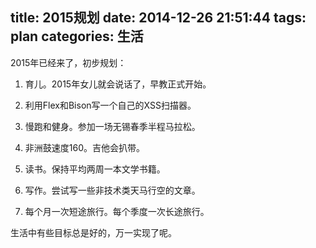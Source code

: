 title: 2015规划
date: 2014-12-26 21:51:44
tags: plan
categories: 生活
---

2015年已经来了，初步规划：

1. 育儿。2015年女儿就会说话了，早教正式开始。

2. 利用Flex和Bison写一个自己的XSS扫描器。

3. 慢跑和健身。参加一场无锡春季半程马拉松。

4. 非洲鼓速度160。吉他会扒带。

5. 读书。保持平均两周一本文学书籍。

6. 写作。尝试写一些非技术类天马行空的文章。

7. 每个月一次短途旅行。每个季度一次长途旅行。

生活中有些目标总是好的，万一实现了呢。

